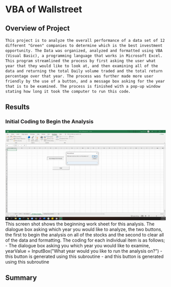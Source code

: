 # VBA of Wallstreet

## Overview of Project

	This project is to analyze the overall performance of a data set of 12 different "Green" companies to determine which is the best investment opportunity. The Data was organized, analyzed and formatted using VBA (Visual Basic), a programming language that works in Microsoft Excel. This program streamlined the process by first asking the user what year that they would like to look at, and then examining all of the data and returning the total Daily volume traded and the total return percentage over that year. The process was further made more user friendly by the use of a button, and a message box asking for the year that is to be examined. The process is finished with a pop-up window stating how long it took the computer to run this code.

## Results
### Initial Coding to Begin the Analysis
![buttons and year pop-up](https://github.com/chefcramer/stocks-analysis/blob/main/screenshots%20for%20READ%20ME/buttons%20and%20year%20pop-up.png)
	This screen shot shows the beginning work sheet for this analysis. The dialogue box asking which year you would like to analyze, the two buttons, the first to begin the analysis on all of the stocks and the second to clear all of the data and formatting. The coding for each individual item is as follows;
	- The dialogue box asking you which year you would like to examine, yearValue = InputBox("What year would you like to run the analysis on?")
	-	this button is generated using this subroutine
	- and this button is generated using this subroutine




## Summary

